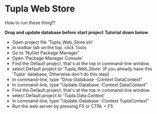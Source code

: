# Tupla Web Store
How to run these thing?!

****Drop and update database before start project****
****Tutorial down below****

- Open project file 'Tupla_Web_Store.sln'
- In toolbar tab on the top, click Tools
- Go to 'NuGet Package Manager'
- Open 'Package Manager Console'
- Find the Default project, that's at the top in command-line window.
- select Default project to 'Tupla_Web_Store'
[If you already have this 'Tupla' database, Otherwise don't do this step]
- In command-line, type "Drop-Database -Context DataContext"
- In command-line, type "Update-Database -Context DataContext"
- Find the Default project, that's at the top in command-line window.
- select Default project to 'Tupla.Data.Context'
- In command-line, type "Update-Database -Context TuplaContext"
- Run the web server by pressing F5 or CTRL +  F5
